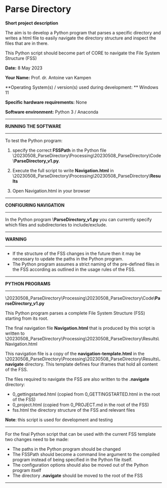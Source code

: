 # Parse Directory



**Short project description**

The aim is to develop a Python program that parses a specific directory and writes a html file to easily navigate the directory structure and inspect the files that are in there.

This Python script should become part of CORE to navigate the File System Structure (FSS)



**Date:** 8 May 2023

**Your Name:** Prof. dr. Antoine van Kampen

**Operating System(s) / version(s) used during development: ** Windows 11

**Specific hardware requirements:** None

**Software environment:** Python 3 / Anaconda





------

**RUNNING THE SOFTWARE**

------

To test the Python program:

1. specify the correct **FSSPath** in the Python file \20230508_ParseDirectory\Processing\20230508_ParseDirectory\Code\\**ParseDirectory_v1.py**. 

2. Execute the full script to write **Navigation.html** in \20230508_ParseDirectory\Processing\20230508_ParseDirectory\\**Results**

3. Open Navigation.html in your browser





------

**CONFIGURING NAVIGATION**

------

In the Python program \\**ParseDirectory_v1.py** you can currently specify which files and subdirectories to include/exclude. 



------

**WARNING** 

------



* If the structure of the FSS changes in the future then it may be necessary to update the paths in the Python program.
* The Python program assumes a strict naming of the pre-defined files in the FSS according as outlined in the usage rules of the FSS.



------

**PYTHON PROGRAMS**

------



\20230508_ParseDirectory\Processing\20230508_ParseDirectory\Code\\**ParseDirectory_v1.py**

This Python program parses a complete File System Structure (FSS) starting from its root. 

The final navigation file **Navigation.html** that is produced by this script is written to \20230508_ParseDirectory\Processing\20230508_ParseDirectory\Results\Navigation.html

This navigation file is a copy of the **navigation-template.html** in the \20230508_ParseDirectory\Processing\20230508_ParseDirectory\Results\\**.navigate** directory. This template defines four iframes that hold all content of the FSS.

The files required to navigate the FSS are also written to the **\.navigate** directory:

* 0_gettingstarted.html (copied from 0_GETTINGSTARTED.html in the root of the FSS)
* 0_project.html (copied from 0_PROJECT.md in the root of the FSS)
* fss.html the directory structure of the FSS and relevant files



**Note**: this script is used for development and testing



------

For the final Python script that can be used with the current FSS template two changes need to be made:

* The paths in the Python program should be changed
* The FSSPath should become a command line argument to the compiled program instead of being specified in the Python file itself.
* The configuration options should also be moved out of the Python program itself
* The directory **\.navigate** should be moved to the root of the FSS

------



